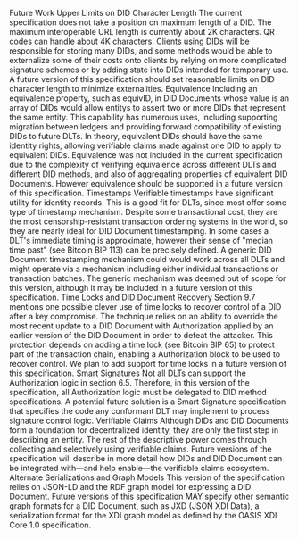 Future Work Upper Limits on DID Character Length The current specification does not take a position on maximum length of a DID. The maximum interoperable URL length is currently about 2K characters. QR codes can handle about 4K characters. Clients using DIDs will be responsible for storing many DIDs, and some methods would be able to externalize some of their costs onto clients by relying on more complicated signature schemes or by adding state into DIDs intended for temporary use. A future version of this specification should set reasonable limits on DID character length to minimize externalities. Equivalence Including an equivalence property, such as equivID, in DID Documents whose value is an array of DIDs would allow entitys to assert two or more DIDs that represent the same entity. This capability has numerous uses, including supporting migration between ledgers and providing forward compatibility of existing DIDs to future DLTs. In theory, equivalent DIDs should have the same identity rights, allowing verifiable claims made against one DID to apply to equivalent DIDs. Equivalence was not included in the current specification due to the complexity of verifying equivalence across different DLTs and different DID methods, and also of aggregating properties of equivalent DID Documents. However equivalence should be supported in a future version of this specification. Timestamps Verifiable timestamps have significant utility for identity records. This is a good fit for DLTs, since most offer some type of timestamp mechanism. Despite some transactional cost, they are the most censorship-resistant transaction ordering systems in the world, so they are nearly ideal for DID Document timestamping. In some cases a DLT's immediate timing is approximate, however their sense of "median time past" (see Bitcoin BIP 113) can be precisely defined. A generic DID Document timestamping mechanism could would work across all DLTs and might operate via a mechanism including either individual transactions or transaction batches. The generic mechanism was deemed out of scope for this version, although it may be included in a future version of this specification. Time Locks and DID Document Recovery Section 9.7 mentions one possible clever use of time locks to recover control of a DID after a key compromise. The technique relies on an ability to override the most recent update to a DID Document with Authorization applied by an earlier version of the DID Document in order to defeat the attacker. This protection depends on adding a time lock (see Bitcoin BIP 65) to protect part of the transaction chain, enabling a Authorization block to be used to recover control. We plan to add support for time locks in a future version of this specification. Smart Signatures Not all DLTs can support the Authorization logic in section 6.5. Therefore, in this version of the specification, all Authorization logic must be delegated to DID method specifications. A potential future solution is a Smart Signature specification that specifies the code any conformant DLT may implement to process signature control logic. Verifiable Claims Although DIDs and DID Documents form a foundation for decentralized identity, they are only the first step in describing an entity. The rest of the descriptive power comes through collecting and selectively using verifiable claims. Future versions of the specification will describe in more detail how DIDs and DID Document can be integrated with—and help enable—the verifiable claims ecosystem. Alternate Serializations and Graph Models This version of the specification relies on JSON-LD and the RDF graph model for expressing a DID Document. Future versions of this specification MAY specify other semantic graph formats for a DID Document, such as JXD (JSON XDI Data), a serialization format for the XDI graph model as defined by the OASIS XDI Core 1.0 specification.
